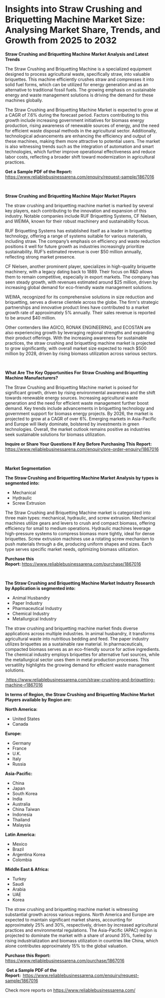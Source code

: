 <p><h1>Insights into Straw Crushing and Briquetting Machine Market Size: Analysing Market Share, Trends, and Growth from 2025 to 2032</h1></p><p><strong>Straw Crushing and Briquetting Machine Market Analysis and Latest Trends</strong></p>
<p><p>The Straw Crushing and Briquetting Machine is a specialized equipment designed to process agricultural waste, specifically straw, into valuable briquettes. This machine efficiently crushes straw and compresses it into solid fuel forms, which can be utilized for energy generation and as an alternative to traditional fossil fuels. The growing emphasis on sustainable energy and waste management solutions is driving the demand for these machines globally.</p><p>The Straw Crushing and Briquetting Machine Market is expected to grow at a CAGR of 7.6% during the forecast period. Factors contributing to this growth include increasing government initiatives for biomass energy production, rising awareness of renewable sources of energy, and the need for efficient waste disposal methods in the agricultural sector. Additionally, technological advancements are enhancing the efficiency and output of these machines, making them more attractive to potential users. The market is also witnessing trends such as the integration of automation and smart technologies, which further improve operational effectiveness and reduce labor costs, reflecting a broader shift toward modernization in agricultural practices.</p></p>
<p><strong>Get a Sample PDF of the Report:&nbsp;</strong> <a href="https://www.reliablebusinessarena.com/enquiry/request-sample/1867016?utm_campaign=2514&utm_medium=2&utm_source=Github&utm_content=ia&utm_term=12042025&utm_id=straw-crushing-and-briquetting-machine">https://www.reliablebusinessarena.com/enquiry/request-sample/1867016</a></p>
<p>&nbsp;</p>
<p><strong>Straw Crushing and Briquetting Machine Major Market Players</strong></p>
<p><p>The straw crushing and briquetting machine market is marked by several key players, each contributing to the innovation and expansion of this industry. Notable companies include RUF Briquetting Systems, CF Nielsen, and WEIMA, known for their robust machinery and sustainability focus.</p><p>RUF Briquetting Systems has established itself as a leader in briquetting technology, offering a range of systems suitable for various materials, including straw. The company’s emphasis on efficiency and waste reduction positions it well for future growth as industries increasingly prioritize sustainability. RUF’s estimated revenue is over $50 million annually, reflecting strong market presence.</p><p>CF Nielsen, another prominent player, specializes in high-quality briquette machinery, with a legacy dating back to 1889. Their focus on R&D allows them to remain competitive, especially in export markets. The company has seen steady growth, with revenues estimated around $25 million, driven by increasing global demand for eco-friendly waste management solutions.</p><p>WEIMA, recognized for its comprehensive solutions in size reduction and briquetting, serves a diverse clientele across the globe. The firm's strategic partnerships and innovative product lines have contributed to a market growth rate of approximately 5% annually. Their sales revenue is reported to be around $40 million.</p><p>Other contenders like AGICO, RONAK ENGINEERING, and ECOSTAN are also experiencing growth by leveraging regional strengths and expanding their product offerings. With the increasing awareness for sustainable practices, the straw crushing and briquetting machine market is projected to grow significantly, with overall market size expected to reach $500 million by 2028, driven by rising biomass utilization across various sectors.</p></p>
<p>&nbsp;</p>
<p><strong>What Are The Key Opportunities For Straw Crushing and Briquetting Machine Manufacturers?</strong></p>
<p><p>The Straw Crushing and Briquetting Machine market is poised for significant growth, driven by rising environmental awareness and the shift towards renewable energy sources. Increasing agricultural waste generation and the need for efficient waste management further boost demand. Key trends include advancements in briquetting technology and government support for biomass energy projects. By 2026, the market is projected to grow at a CAGR of over 6%. Emerging markets in Asia-Pacific and Europe will likely dominate, bolstered by investments in green technologies. Overall, the market outlook remains positive as industries seek sustainable solutions for biomass utilization.</p></p>
<p><strong>Inquire or Share Your Questions If Any Before Purchasing This Report:</strong> <a href="https://www.reliablebusinessarena.com/enquiry/pre-order-enquiry/1867016?utm_campaign=2514&utm_medium=2&utm_source=Github&utm_content=ia&utm_term=12042025&utm_id=straw-crushing-and-briquetting-machine">https://www.reliablebusinessarena.com/enquiry/pre-order-enquiry/1867016</a></p>
<p>&nbsp;</p>
<p><strong>Market Segmentation</strong></p>
<p><strong>The Straw Crushing and Briquetting Machine Market Analysis by types is segmented into:</strong></p>
<p><ul><li>Mechanical</li><li>Hydraulic</li><li>Screw Extrusion</li></ul></p>
<p><p>The Straw Crushing and Briquetting Machine market is categorized into three main types: mechanical, hydraulic, and screw extrusion. Mechanical machines utilize gears and levers to crush and compact biomass, offering efficiency for small to medium operations. Hydraulic machines leverage high-pressure systems to compress biomass more tightly, ideal for dense briquettes. Screw extrusion machines use a rotating screw mechanism to push materials through a die, producing uniform shapes and sizes. Each type serves specific market needs, optimizing biomass utilization.</p></p>
<p><strong>Purchase this Report:&nbsp;</strong><a href="https://www.reliablebusinessarena.com/purchase/1867016?utm_campaign=2514&utm_medium=2&utm_source=Github&utm_content=ia&utm_term=12042025&utm_id=straw-crushing-and-briquetting-machine">https://www.reliablebusinessarena.com/purchase/1867016</a></p>
<p>&nbsp;</p>
<p><strong>The Straw Crushing and Briquetting Machine Market Industry Research by Application is segmented into:</strong></p>
<p><ul><li>Animal Husbandry</li><li>Paper Industry</li><li>Pharmaceutical Industry</li><li>Chemical Industry</li><li>Metallurgical Industry</li></ul></p>
<p><p>The straw crushing and briquetting machine market finds diverse applications across multiple industries. In animal husbandry, it transforms agricultural waste into nutritious bedding and feed. The paper industry utilizes briquettes as a sustainable raw material. In pharmaceuticals, compacted biomass serves as an eco-friendly source for active ingredients. The chemical industry employs briquettes for alternative fuel sources, while the metallurgical sector uses them in metal production processes. This versatility highlights the growing demand for efficient waste management solutions.</p></p>
<p><a href="https://www.reliablebusinessarena.com/straw-crushing-and-briquetting-machine-r1867016?utm_campaign=2514&utm_medium=2&utm_source=Github&utm_content=ia&utm_term=12042025&utm_id=straw-crushing-and-briquetting-machine">&nbsp;https://www.reliablebusinessarena.com/straw-crushing-and-briquetting-machine-r1867016</a></p>
<p><strong>In terms of Region, the Straw Crushing and Briquetting Machine Market Players available by Region are:</strong></p>
<p>
    <p> <strong> North America: </strong>
        <ul>
            <li>United States</li>
            <li>Canada</li>
        </ul>
        </p> 
    <p> <strong> Europe: </strong>
        <ul>
            <li>Germany</li>
            <li>France</li>
            <li>U.K.</li>
            <li>Italy</li>
            <li>Russia</li>
        </ul>
        </p> 
    <p> <strong> Asia-Pacific: </strong>
        <ul>
            <li>China</li>
            <li>Japan</li>
            <li>South Korea</li>
            <li>India</li>
            <li>Australia</li>
            <li>China Taiwan</li>
            <li>Indonesia</li>
            <li>Thailand</li>
            <li>Malaysia</li>
        </ul>
        </p> 
    <p> <strong> Latin America: </strong>
        <ul>
            <li>Mexico</li>
            <li>Brazil</li>
            <li>Argentina Korea</li>
            <li>Colombia</li>
        </ul>
        </p> 
    <p> <strong> Middle East & Africa: </strong>
        <ul>
            <li>Turkey</li>
            <li>Saudi</li>
            <li>Arabia</li>
            <li>UAE</li>
            <li>Korea</li>
        </ul>
    </p>
    </p>
<p><p>The straw crushing and briquetting machine market is witnessing substantial growth across various regions. North America and Europe are expected to maintain significant market shares, accounting for approximately 25% and 30%, respectively, driven by increased agricultural practices and environmental regulations. The Asia-Pacific (APAC) region is projected to dominate the market with a share of around 35%, fueled by rising industrialization and biomass utilization in countries like China, which alone contributes approximately 15% to the global valuation.</p></p>
<p><strong>Purchase this Report: </strong><a href="https://www.reliablebusinessarena.com/purchase/1867016?utm_campaign=2514&utm_medium=2&utm_source=Github&utm_content=ia&utm_term=12042025&utm_id=straw-crushing-and-briquetting-machine">https://www.reliablebusinessarena.com/purchase/1867016</a></p>
<p>&nbsp;<strong>Get a Sample PDF of the Report:&nbsp;&nbsp;</strong><a href="https://www.reliablebusinessarena.com/enquiry/request-sample/1867016?utm_campaign=2514&utm_medium=2&utm_source=Github&utm_content=ia&utm_term=12042025&utm_id=straw-crushing-and-briquetting-machine">https://www.reliablebusinessarena.com/enquiry/request-sample/1867016</a></p>
<p><strong></strong></p>
<p>Check more reports on <a href="https://www.reliablebusinessarena.com/?utm_campaign=2514&utm_medium=2&utm_source=Github&utm_content=ia&utm_term=12042025&utm_id=straw-crushing-and-briquetting-machine">https://www.reliablebusinessarena.com/</a></p>